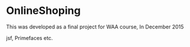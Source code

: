 # OnlineShoping
This was developed as a final project for WAA course, In December 2015

jsf, Primefaces etc.
